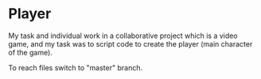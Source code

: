 # Player
My task and individual work in a collaborative project which is a video game, and my task was to script code to create the player (main character of the game). 

To reach files switch to "master" branch.
